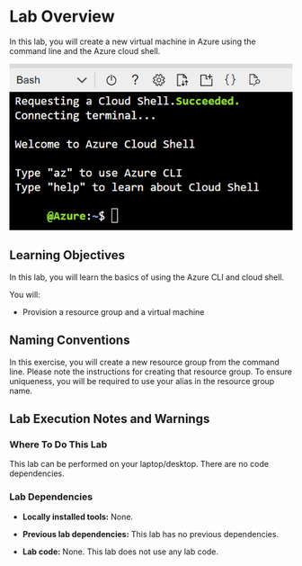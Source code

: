 # Lab Overview

In this lab, you will create a new virtual machine in Azure using the command line and the Azure cloud shell.

![Image showing and example of the Bash cloud shell in the Azure portal.](img/cloud-shell.PNG)

## Learning Objectives

In this lab, you will learn the basics of using the Azure CLI and cloud shell.

You will:

- Provision a resource group and a virtual machine

## Naming Conventions

In this exercise, you will create a new resource group from the command line. Please note the instructions for creating that resource group. To ensure uniqueness, you will be required to use your alias in the resource group name.

## Lab Execution Notes and Warnings

### Where To Do This Lab

This lab can be performed on your laptop/desktop. There are no code dependencies.

### Lab Dependencies

 - __Locally installed tools:__ None.

 - __Previous lab dependencies:__ This lab has no previous dependencies.

 - __Lab code:__ None. This lab does not use any lab code.
